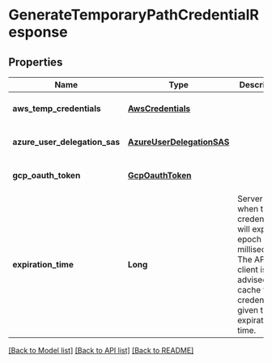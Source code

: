 # GenerateTemporaryPathCredentialResponse
## Properties

| Name | Type | Description | Notes |
|------------ | ------------- | ------------- | -------------|
| **aws\_temp\_credentials** | [**AwsCredentials**](AwsCredentials.md) |  | [optional] [default to null] |
| **azure\_user\_delegation\_sas** | [**AzureUserDelegationSAS**](AzureUserDelegationSAS.md) |  | [optional] [default to null] |
| **gcp\_oauth\_token** | [**GcpOauthToken**](GcpOauthToken.md) |  | [optional] [default to null] |
| **expiration\_time** | **Long** | Server time when the credential will expire, in epoch milliseconds. The API client is advised to cache the credential given this expiration time.  | [optional] [default to null] |

[[Back to Model list]](../README.md#documentation-for-models) [[Back to API list]](../README.md#documentation-for-api-endpoints) [[Back to README]](../README.md)

